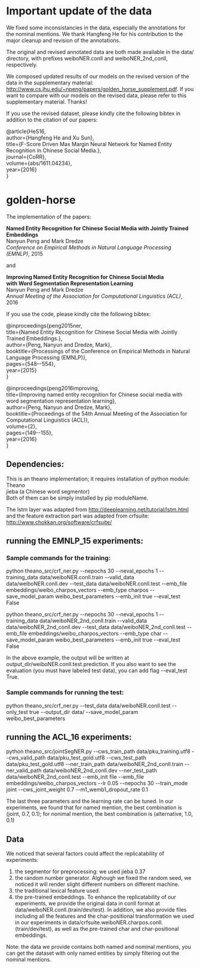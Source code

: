 # Important update of the data

We fixed some inconsistancies in the data, especially the annotations for the nominal mentions.
We thank Hangfeng He for his contribution to the major cleanup and revision of the annotations.

The original and revised annotated data are both made available in the data/ directory, with prefixes weiboNER.conll and weiboNER_2nd_conll, respectively.

We composed updated results of our models on the revised version of the data in the supplementary material: http://www.cs.jhu.edu/~npeng/papers/golden_horse_supplement.pdf. If you want to compare with our models on the revised data, please refer to this supplementary material. Thanks! 

If you use the revised dataset, please kindly cite the following bibtex in addition to the citation of our papers:

@article{HeS16,  
author={Hangfeng He and Xu Sun},  
title={F-Score Driven Max Margin Neural Network for Named Entity Recognition in Chinese Social Media.},  
journal={CoRR},  
volume={abs/1611.04234},  
year={2016}  
}

# golden-horse

The implementation of the papers:

**Named Entity Recognition for Chinese Social Media with Jointly Trained Embeddings**  
Nanyun Peng and Mark Dredze  
*Conference on Empirical Methods in Natural Language Processing (EMNLP)*, 2015  

and  

**Improving Named Entity Recognition for Chinese Social Media  
with Word Segmentation Representation Learning**  
Nanyun Peng and Mark Dredze  
*Annual Meeting of the Association for Computational Linguistics (ACL)*, 2016  

If you use the code, please kindly cite the following bibtex:

@inproceedings{peng2015ner,  
title={Named Entity Recognition for Chinese Social Media with Jointly Trained Embeddings.},  
author={Peng, Nanyun and Dredze, Mark},  
booktitle={Processings of the Conference on Empirical Methods in Natural Language Processing (EMNLP)},  
pages={548–-554},  
year={2015}  
}  

@inproceedings{peng2016improving,  
title={Improving named entity recognition for Chinese social media with word segmentation representation learning},  
author={Peng, Nanyun and Dredze, Mark},  
booktitle={Proceedings of the 54th Annual Meeting of the Association for Computational Linguistics (ACL)},  
volume={2},  
pages={149--155},  
year={2016}  
}  

## Dependencies:
This is an theano implementation; it requires installation of python module:  
Theano  
jieba (a Chinese word segmentor)  
Both of them can be simply installed by pip moduleName.

The lstm layer was adapted from http://deeplearning.net/tutorial/lstm.html and the feature extraction part was adapted from crfsuite: http://www.chokkan.org/software/crfsuite/

## running the EMNLP_15 experiments:
### Sample commands for the training:
python theano_src/crf_ner.py --nepochs 30 --neval_epochs 1 --training_data data/weiboNER.conll.train --valid_data data/weiboNER.conll.dev --test_data data/weiboNER.conll.test --emb_file embeddings/weibo_charpos_vectors --emb_type charpos --save_model_param weibo_best_parameters --emb_init true --eval_test False  

python theano_src/crf_ner.py --nepochs 30 --neval_epochs 1 --training_data data/weiboNER_2nd_conll.train --valid_data data/weiboNER_2nd_conll.dev --test_data data/weiboNER_2nd_conll.test --emb_file embeddings/weibo_charpos_vectors --emb_type char --save_model_param weibo_best_parameters --emb_init true --eval_test False  

In the above example, the output will be written at output_dir/weiboNER.conll.test.prediction. If you also want to see the evaluation (you must have labeled test data), you can add flag --eval_test True.  

### Sample commands for running the test:
python theano_src/crf_ner.py --test_data data/weiboNER.conll.test --only_test true --output_dir data/ --save_model_param weibo_best_parameters  

## running the ACL_16 experiments:
python theano_src/jointSegNER.py --cws_train_path data/pku_training.utf8 --cws_valid_path data/pku_test_gold.utf8 --cws_test_path data/pku_test_gold.utf8 --ner_train_path data/weiboNER_2nd_conll.train --ner_valid_path data/weiboNER_2nd_conll.dev --ner_test_path data/weiboNER_2nd_conll.test --emb_init file --emb_file embeddings/weibo_charpos_vectors --lr 0.05 --nepochs 30 --train_mode joint --cws_joint_weight 0.7 --m1_wemb1_dropout_rate 0.1

The last three parameters and the learning rate can be tuned. In our experiments, we found that for named mention, the best combination is (joint, 0.7, 0.1); for nonimal mention, the best combination is (alternative, 1.0, 0.1)

## Data
We noticed that several factors could affect the replicatability of experiments:  
1. the segmentor for preprocessing: we used jieba 0.37   
2. the random number generator. Alghough we fixed the random seed, we noticed it will render slight different numbers on different machine.  
3. the traditional lexical feature used.  
4. the pre-trained embeddings.
To enhance the replicatability of our experiments, we provide the original data in conll format at data/weiboNER.conll.(train/dev/test). In addition, we also provide files including all the features and the char-positional transformation we used in our experiments in data/crfsuite.weiboNER.charpos.conll.(train/dev/test), as well as the pre-trained char and char-positional embeddings.

Note: the data we provide contains both named and nominal mentions, you can get the dataset with only named entities by simply filtering out the nominal mentions.
